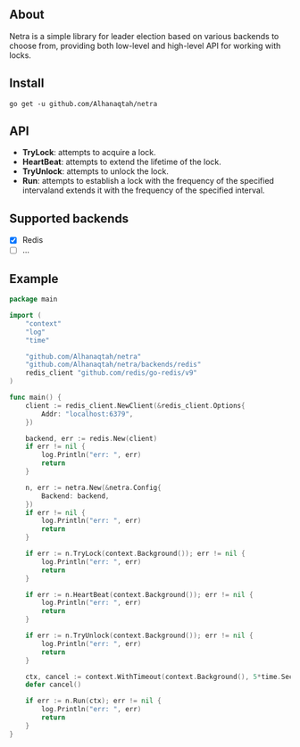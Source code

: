 ## About
Netra is a simple library for leader election based on various backends to choose from, providing both low-level and high-level API for working with locks.

## Install
```
go get -u github.com/Alhanaqtah/netra
```

## API
- **TryLock**: attempts to acquire a lock.
- **HeartBeat**: attempts to extend the lifetime of the lock.
- **TryUnlock**: attempts to unlock the lock.
- **Run**: attempts to establish a lock with the frequency of the specified intervaland extends it with the frequency of the specified interval.

## Supported backends
- [x] Redis
- [ ] ...

## Example
```go
package main

import (
	"context"
	"log"
	"time"

	"github.com/Alhanaqtah/netra"
	"github.com/Alhanaqtah/netra/backends/redis"
	redis_client "github.com/redis/go-redis/v9"
)

func main() {
	client := redis_client.NewClient(&redis_client.Options{
		Addr: "localhost:6379",
	})

	backend, err := redis.New(client)
	if err != nil {
		log.Println("err: ", err)
		return
	}

	n, err := netra.New(&netra.Config{
		Backend: backend,
	})
	if err != nil {
		log.Println("err: ", err)
		return
	}

	if err := n.TryLock(context.Background()); err != nil {
		log.Println("err: ", err)
		return
	}

	if err := n.HeartBeat(context.Background()); err != nil {
		log.Println("err: ", err)
		return
	}

	if err := n.TryUnlock(context.Background()); err != nil {
		log.Println("err: ", err)
		return
	}

	ctx, cancel := context.WithTimeout(context.Background(), 5*time.Second)
	defer cancel()

	if err := n.Run(ctx); err != nil {
		log.Println("err: ", err)
		return
	}
}

```
